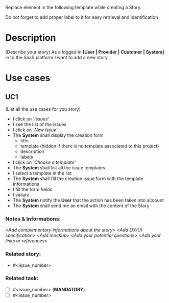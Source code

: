 Replace element in the following template while creating a Story.

Do not forget to add proper label to it for easy retrieval and identification

# Description

(Describe your story)
As a logged in **[User | Provider | Customer | System]** in to the SaaS platform I want to add a new story

# Use cases

## UC1
(List all the use cases for you story)
- I click on _'Issues'_
- I see the list of the issues
- I click on _'New Issue'_
- The **System** shall display the creation form
    - title
    - template (hidden if there is no template associated to this project)
    - description
    - labels
- I click on _'Choose a template'_
- The **System** shall list all the issue templates
- I select a template in the list
- The **System** shall fill the creation issue form with the template informations
- I fill the form fields
- I valiate
- The **System** notify the **User** that the action has been taken into account
- The **System** shall send me an email with the content of the Story

### Notes & Informations:
<*Add complementary informations about the story*>
<*Add UX/UI specification*>
<*Add mockup*>
<*Add your potential questions*>
<*Add your links or references*>

### Related story:
- #<issue_number>

### Related task:
- [ ] #<issue_number> (**MANDATORY**)
- [ ] #<issue_number>